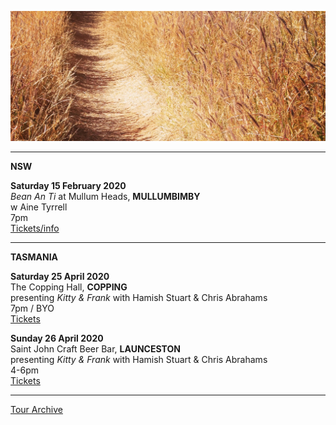 ![](data/image/news/tourbanner2.jpg)


* * * * *

**NSW**

**Saturday 15 February 2020**\
*Bean An Ti* at Mullum Heads, **MULLUMBIMBY**\
w Aine Tyrrell\
7pm\
[Tickets/info](https://ainetyrrell.com/touring)

* * * * *

**TASMANIA**

**Saturday 25 April 2020**\
The Copping Hall, **COPPING**\
presenting *Kitty & Frank* with Hamish Stuart & Chris Abrahams\
7pm / BYO\
[Tickets](http://www.trybooking.com/BICJK)

**Sunday 26 April 2020**\
Saint John Craft Beer Bar, **LAUNCESTON**\
presenting *Kitty & Frank* with Hamish Stuart & Chris Abrahams\
4-6pm\
[Tickets](http://www.trybooking.com/BICLE)
 
* * * * *

[Tour Archive](tour/archive)
